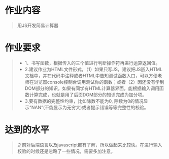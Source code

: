 # 作业内容
> 用JS开发简易计算器
# 作业要求
> * 1、书写函数，根据传入的三个值进行判断操作符再进行运算返回值。
> * 2.建议作业为HTML文件形式，（1）如果只写JS，建议把JS嵌入HTML文档中，并在代码中注释或者HTML中告知测试函数入口，可以方便老师在浏览器console控制台调用测试你的函数；或者（2）因还没有学到DOM部分的知识，如果有同学有HTML计算器界面，能根据输入调用函数计算完成，也就是用了后面DOM部分的知识完成为加分项。
> * 3.要有数据的完整性约束，比如除数不能为0, 除数为0的情况显示“NAN”(不能显示为无穷大)或者提示错误等等完整性的校验。
# 达到的水平 
> 之前对后端语言以及javascript都有了解，所以做起来比较快。在进行输入校验的时候还是忽略了一些情况，需要多加注意。
